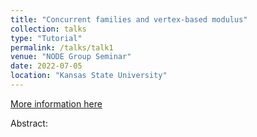 ```yaml
---
title: "Concurrent families and vertex-based modulus"
collection: talks
type: "Tutorial"
permalink: /talks/talk1
venue: "NODE Group Seminar"
date: 2022-07-05
location: "Kansas State University"
---
```

[More information here](https://www.math.ksu.edu/research/centers-groups/node-group/)

Abstract:

<!---
[comment]: #title: "Tutorial 1 on Relevant Topic in Your Field"
#collection: talks
#type: "Tutorial"
#permalink: /talks/2013-03-01-tutorial-1
#venue: "UC-Berkeley Institute for Testing Science"
#date: 2013-03-01
#location: "Berkeley CA, USA"
#---

#[More information here](http://exampleurl.com)

#This is a description of your tutorial, note the different field in type. This is a markdown files that can be all markdown-ified like any other post. Yay markdown!
-->